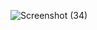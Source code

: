 ![Screenshot (34)](https://user-images.githubusercontent.com/91003576/195648691-4036f9bb-04fe-49e4-81a3-511d1527f85b.png)
